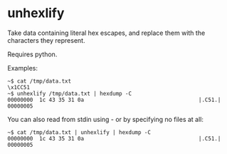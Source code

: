 unhexlify
=========

Take data containing literal hex escapes, and replace them with the characters
they represent.

Requires python.

Examples:

```
~$ cat /tmp/data.txt
\x1CC51
~$ unhexlify /tmp/data.txt | hexdump -C
00000000  1c 43 35 31 0a                                    |.C51.|
00000005
```

You can also read from stdin using - or by specifying no files at all:

```
~$ cat /tmp/data.txt | unhexlify | hexdump -C
00000000  1c 43 35 31 0a                                    |.C51.|
00000005
```
